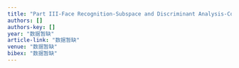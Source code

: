 ```yaml
---
title: "Part III-Face Recognition-Subspace and Discriminant Analysis-Component-Based Cascade Linear Discriminant Analysis for Face Recognition"
authors: []
authors-key: []
year: "数据暂缺"
article-link: "数据暂缺"
venue: "数据暂缺"
bibex: "数据暂缺"
---
```

